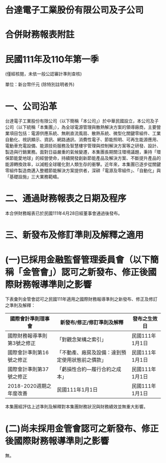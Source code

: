 # 台達電子工業股份有限公司及子公司

# 合併財務報表附註

# 民國111年及110年第一季

(僅經核閱，未依一般公認審計準則查核)

單位：新台幣仟元 (除特別註明者外)

# 一、公司沿革

台達電子工業股份有限公司（以下簡稱「本公司」）於中華民國設立，本公司及子公司（以下統稱「本集團」），為全球電源管理與散熱解決方案的領導廠商，主要營業項目包括：電源供應系統、無刷直流風扇、散熱系統、微型化關鍵零組件、工業自動化、視訊顯示、資訊、網路通訊、消費性電子、節能照明、可再生能源應用、電動車充電設備、能源技術服務及智慧樓宇管理與控制解決方案等之研發、設計、製造與行銷業務。面對日益嚴重的氣候變遷，本集團長期關注環境議題，秉持「環保節能愛地球」的經營使命，持續開發創新節能產品及解決方案、不斷提升產品的能源轉換效率，以減輕全球暖化對人類生存的衝擊。近年來，本集團已逐步從關鍵零組件製造商邁入整體節能解決方案提供者，深耕「電源及零組件」、「自動化」與「基礎設施」三大業務範疇。

# 二、通過財務報表之日期及程序

本合併財務報表已於民國111年4月28日經董事會通過後發布。

# 三、新發布及修訂準則及解釋之適用

# (一)已採用金融監督管理委員會（以下簡稱「金管會」）認可之新發布、修正後國際財務報導準則之影響

下表彙列金管會認可之民國111年適用之國際財務報導準則之新發布、修正及修訂之準則及解釋：

|國際會計準則理事會|新發布/修正/修訂準則及解釋|發布之生效日|
|---|---|---|
|國際財務報導準則第3號之修正|「對觀念架構之索引」|民國111年1月1日|
|國際會計準則第16號之修正|「不動產、廠房及設備：達到預定使用狀態前之價款」|民國111年1月1日|
|國際會計準則第37號之修正|「虧損性合約—履行合約之成本」|民國111年1月1日|
|2018-2020週期之年度改善|民國111年1月1日|民國111年1月1日|

本集團經評估上述準則及解釋對本集團財務狀況與財務績效並無重大影響。

# (二)尚未採用金管會認可之新發布、修正後國際財務報導準則之影響

無。